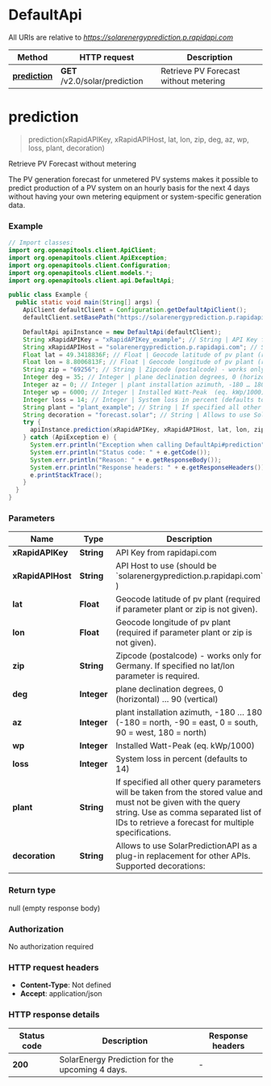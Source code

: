 # DefaultApi

All URIs are relative to *https://solarenergyprediction.p.rapidapi.com*

| Method | HTTP request | Description |
|------------- | ------------- | -------------|
| [**prediction**](DefaultApi.md#prediction) | **GET** /v2.0/solar/prediction | Retrieve PV Forecast without metering |


<a name="prediction"></a>
# **prediction**
> prediction(xRapidAPIKey, xRapidAPIHost, lat, lon, zip, deg, az, wp, loss, plant, decoration)

Retrieve PV Forecast without metering

The PV generation forecast for unmetered PV systems makes it possible to predict production of a PV system on an hourly basis for the next 4 days without having your own metering equipment or system-specific generation data.

### Example
```java
// Import classes:
import org.openapitools.client.ApiClient;
import org.openapitools.client.ApiException;
import org.openapitools.client.Configuration;
import org.openapitools.client.models.*;
import org.openapitools.client.api.DefaultApi;

public class Example {
  public static void main(String[] args) {
    ApiClient defaultClient = Configuration.getDefaultApiClient();
    defaultClient.setBasePath("https://solarenergyprediction.p.rapidapi.com");

    DefaultApi apiInstance = new DefaultApi(defaultClient);
    String xRapidAPIKey = "xRapidAPIKey_example"; // String | API Key from rapidapi.com
    String xRapidAPIHost = "solarenergyprediction.p.rapidapi.com"; // String | API Host to use (should be `solarenergyprediction.p.rapidapi.com` )
    Float lat = 49.3418836F; // Float | Geocode latitude of pv plant (required if parameter plant or zip is not given).
    Float lon = 8.8006813F; // Float | Geocode longitude of pv plant (required if parameter plant or zip is not given).
    String zip = "69256"; // String | Zipcode (postalcode) - works only for Germany. If specified no lat/lon parameter is required.
    Integer deg = 35; // Integer | plane declination degrees, 0 (horizontal) … 90 (vertical)
    Integer az = 0; // Integer | plant installation azimuth, -180 … 180 (-180 = north, -90 = east, 0 = south, 90 = west, 180 = north)
    Integer wp = 6000; // Integer | Installed Watt-Peak  (eq. kWp/1000)
    Integer loss = 14; // Integer | System loss in percent (defaults to 14)
    String plant = "plant_example"; // String | If specified all other query parameters will be taken from the stored value and must not be given with the query string.    Use as comma separated list of IDs to retrieve a forecast for multiple specifications.
    String decoration = "forecast.solar"; // String | Allows to use SolarPredictionAPI as a plug-in replacement for other APIs.    Supported decorations:    | `forecast.solar` | Output will be formated like [https://forecast.solar](http://doc.forecast.solar/doku.php?id=api:estimate#example) |  |----|----|
    try {
      apiInstance.prediction(xRapidAPIKey, xRapidAPIHost, lat, lon, zip, deg, az, wp, loss, plant, decoration);
    } catch (ApiException e) {
      System.err.println("Exception when calling DefaultApi#prediction");
      System.err.println("Status code: " + e.getCode());
      System.err.println("Reason: " + e.getResponseBody());
      System.err.println("Response headers: " + e.getResponseHeaders());
      e.printStackTrace();
    }
  }
}
```

### Parameters

| Name | Type | Description  | Notes |
|------------- | ------------- | ------------- | -------------|
| **xRapidAPIKey** | **String**| API Key from rapidapi.com | |
| **xRapidAPIHost** | **String**| API Host to use (should be &#x60;solarenergyprediction.p.rapidapi.com&#x60; ) | [enum: solarenergyprediction.p.rapidapi.com] |
| **lat** | **Float**| Geocode latitude of pv plant (required if parameter plant or zip is not given). | [optional] |
| **lon** | **Float**| Geocode longitude of pv plant (required if parameter plant or zip is not given). | [optional] |
| **zip** | **String**| Zipcode (postalcode) - works only for Germany. If specified no lat/lon parameter is required. | [optional] |
| **deg** | **Integer**| plane declination degrees, 0 (horizontal) … 90 (vertical) | [optional] |
| **az** | **Integer**| plant installation azimuth, -180 … 180 (-180 &#x3D; north, -90 &#x3D; east, 0 &#x3D; south, 90 &#x3D; west, 180 &#x3D; north) | [optional] |
| **wp** | **Integer**| Installed Watt-Peak  (eq. kWp/1000) | [optional] |
| **loss** | **Integer**| System loss in percent (defaults to 14) | [optional] |
| **plant** | **String**| If specified all other query parameters will be taken from the stored value and must not be given with the query string.    Use as comma separated list of IDs to retrieve a forecast for multiple specifications. | [optional] |
| **decoration** | **String**| Allows to use SolarPredictionAPI as a plug-in replacement for other APIs.    Supported decorations:    | &#x60;forecast.solar&#x60; | Output will be formated like [https://forecast.solar](http://doc.forecast.solar/doku.php?id&#x3D;api:estimate#example) |  |----|----| | [optional] [enum: forecast.solar] |

### Return type

null (empty response body)

### Authorization

No authorization required

### HTTP request headers

 - **Content-Type**: Not defined
 - **Accept**: application/json

### HTTP response details
| Status code | Description | Response headers |
|-------------|-------------|------------------|
| **200** | SolarEnergy Prediction for the upcoming 4 days.   |  -  |

